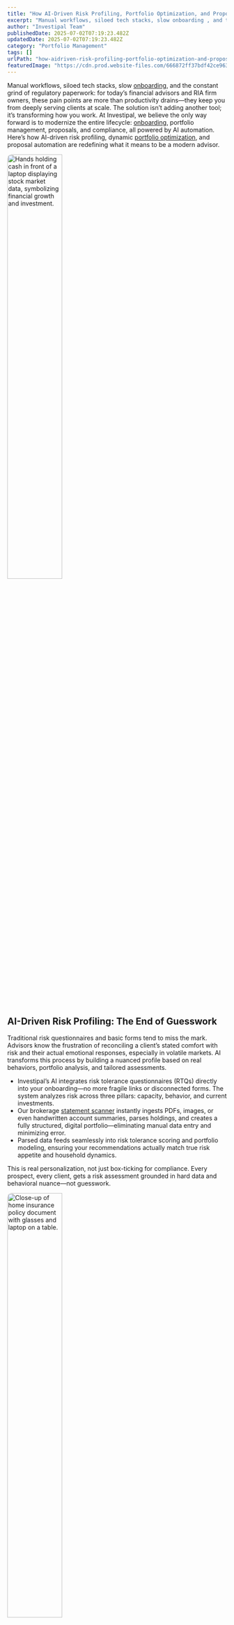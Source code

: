 ```yaml
---
title: "How AI-Driven Risk Profiling, Portfolio Optimization, and Proposal Automation Are Transforming Financial Planning"
excerpt: "Manual workflows, siloed tech stacks, slow onboarding , and the constant grind of regulatory paperwork: for today’s financial advisors and RIA firm owners, these pain points are more than productivity drains-they keep."
author: "Investipal Team"
publishedDate: 2025-07-02T07:19:23.482Z
updatedDate: 2025-07-02T07:19:23.482Z
category: "Portfolio Management"
tags: []
urlPath: "how-aidriven-risk-profiling-portfolio-optimization-and-proposal-automation-are-transforming-financial-planning"
featuredImage: "https://cdn.prod.website-files.com/666872ff37bdf42ce9637d77/6864dd7b2a65cdb3dd2ea6eb_pexels-photo-6770610.jpeg"
---
```

<p>Manual workflows, siloed tech stacks, slow <a href="/blog/onboarding">onboarding</a>, and the constant grind of regulatory paperwork: for today’s financial advisors and RIA firm owners, these pain points are more than productivity drains—they keep you from deeply serving clients at scale. The solution isn’t adding another tool; it’s transforming how you work. At Investipal, we believe the only way forward is to modernize the entire lifecycle: <a href="/blog/onboarding">onboarding</a>, portfolio management, proposals, and compliance, all powered by AI automation. Here’s how AI-driven risk profiling, dynamic <a href="/features/asset-allocation">portfolio optimization</a>, and proposal automation are redefining what it means to be a modern advisor.</p>

<img src="/images/inline/how-aidriven-risk-profiling-portfolio-optimization-and-proposal-automation-are-transforming-financial-planning-0-3fca363aec.webp" width="50%" height="auto" style="max-width: 90vw; border-radius: 10px;" alt="Hands holding cash in front of a laptop displaying stock market data, symbolizing financial growth and investment.">

<h2>AI-Driven Risk Profiling: The End of Guesswork</h2>
<p>Traditional risk questionnaires and basic forms tend to miss the mark. Advisors know the frustration of reconciling a client’s stated comfort with risk and their actual emotional responses, especially in volatile markets. AI transforms this process by building a nuanced profile based on real behaviors, portfolio analysis, and tailored assessments.</p>
<ul><li>Investipal’s AI integrates risk tolerance questionnaires (RTQs) directly into your onboarding—no more fragile links or disconnected forms. The system analyzes risk across three pillars: capacity, behavior, and current investments.</li><li>Our brokerage <a href="/features/automated-statement-scanner">statement scanner</a> instantly ingests PDFs, images, or even handwritten account summaries, parses holdings, and creates a fully structured, digital portfolio—eliminating manual data entry and minimizing error.</li><li>Parsed data feeds seamlessly into risk tolerance scoring and portfolio modeling, ensuring your recommendations actually match true risk appetite and household dynamics.</li></ul>
<p>This is real personalization, not just box-ticking for compliance. Every prospect, every client, gets a risk assessment grounded in hard data and behavioral nuance—not guesswork.</p>

<img src="/images/inline/how-aidriven-risk-profiling-portfolio-optimization-and-proposal-automation-are-transforming-financial-planning-1-fa01c9dd20.webp" width="50%" height="auto" style="max-width: 90vw; border-radius: 10px;" alt="Close-up of home insurance policy document with glasses and laptop on a table.">

<h2>Portfolio Optimization: Construction and Management as a True Advisory Edge</h2>
<p>Optimizing a portfolio shouldn’t take days or force advisors into vendor lock-in with one-size-fits-all models. What sets industry leaders apart is their ability to deliver hyper-personalized asset allocations—across public and alternative assets—at scale and speed. That’s where our AI engine steps in:</p>
<ul><li>Upload your full investment universe: stocks, mutual funds, ETFs, even alternatives. Investipal analyzes history, risk metrics, correlations, and factor sensitivities.</li><li>Generate portfolio allocations aligned to each client’s goals, risk score, and account restrictions in seconds—not hours. No more spreadsheets or toggling tools.</li><li>Advanced quantitative models (drift, stress-testing, minimum volatility, Sharpe Ratio, risk parity) are all built-in. Advisors receive allocation suggestions with full transparency—every calculation is explained, not black-boxed.</li><li>Continuous monitoring and drift alerts mean you know immediately when portfolios deviate from targets, letting you intervene proactively long before compliance or client trust are at risk.</li></ul>
<p>This is how leading advisors can scale institutional-grade management—and retain it as a relationship advantage, not just an operational fix.</p>

<img src="/images/inline/how-aidriven-risk-profiling-portfolio-optimization-and-proposal-automation-are-transforming-financial-planning-2-5554b8eb17.webp" width="50%" height="auto" style="max-width: 90vw; border-radius: 10px;" alt="Business theme with stock market document, currency, and mobile display.">

<h2>Automated Proposal Generation: From Intake to Client-Ready in Minutes</h2>
<p>If onboarding, asset analysis, and proposal creation currently span days or weeks, you’re not alone. Many wealth teams lose prospects at this stage—or burn staff with mind-numbing manual work. AI transforms proposal generation from a bottleneck to a competitive asset:</p>
<ul><li>Parse and standardize account statements (any format, any custodian) with a single upload. AI extracts positions, cost basis, asset classes, and exposures, directly into your proposal workflow.</li><li>Leverage built-in portfolio comparisons: easily illustrate the differences between your recommendations and current client holdings, across 20+ risk and performance metrics.</li><li>Create fully customized, compliance-ready proposals—complete with performance projections, risk overlays, and downside scenario analyses—in under 10 minutes.</li><li>All proposals are audit-trail ready, with data matched back to source documents and portfolio rules.</li></ul>
<p>This approach drives conversions and drastically reduces time spent per opportunity, while ensuring a consistent, compliance-first client experience firm-wide.</p>

<img src="/images/inline/how-aidriven-risk-profiling-portfolio-optimization-and-proposal-automation-are-transforming-financial-planning-3-f0b73c6077.webp" width="50%" height="auto" style="max-width: 90vw; border-radius: 10px;" alt="Team analyzing financial charts and digital reports during a business meeting.">

<h2>Seamless, Automated Compliance: Solving the Biggest Growth Bottleneck</h2>
<p>For many advisors and RIAs, compliance isn’t just a regulatory requirement—it’s a growth blocker. Hours are wasted rewriting Investment Policy Statements (IPS), generating Reg BI forms, and collecting KYP data. Investipal changes that paradigm:</p>
<ul><li>Automated compliance workflow generates IPS and Reg BI documents in 1-click, leveraging the same client and portfolio data as your onboarding and proposal engines.</li><li>All client profiling, risk scoring, and allocation rationale are captured in the same system—no duplicate entry, no searching for source docs at audit time.</li><li>Real-time drift and compliance monitoring, ensuring alignment with both client objectives and regulatory mandates without the manual review cycles.</li></ul>
<p>The result? When proposals are accepted, you’re ready to implement—compliance is never the delay, it’s the proof your process works.</p>

<h2>From Fragmented to Frictionless: Why Advisors Are Moving Fast Toward AI-Driven Platforms</h2>
<p>Forward-thinking advisors and RIA owners are choosing to modernize for three critical reasons:</p>
<ul><li><strong>Operational efficiency:</strong> Save 3–5 hours per client, per account, by eliminating manual data entry, duplicate admin, and tool-hopping.</li><li><strong>Scalable personalization:</strong> AI handles the heavy lifting on analysis and portfolio construction while advisors focus on advice, relationships, and growth.</li><li><strong>Regulatory confidence:</strong> Reduce costly errors, prove audit readiness, and automate workflows that previously required expensive oversight or compliance hires.</li></ul>
<p>Advisors who embrace living client data, integrated automation, and unified workflows are positioned to scale AUM, win more ideal clients, and spend more time doing what they entered the industry to do—advising, not admin.</p>

<h2>Ready to See It in Action?</h2>
<p>AI won’t replace the empathy or judgement at the heart of good financial advice—but it can automate the bottlenecks, increase accuracy, and deliver experiences clients talk about. If you’re serious about growing your book and delivering personalization at scale, <a href="/book-a-demo" target="_blank">book a demo with Investipal today</a> and see how modern automation can empower your practice from prospect to portfolio—and beyond.</p>